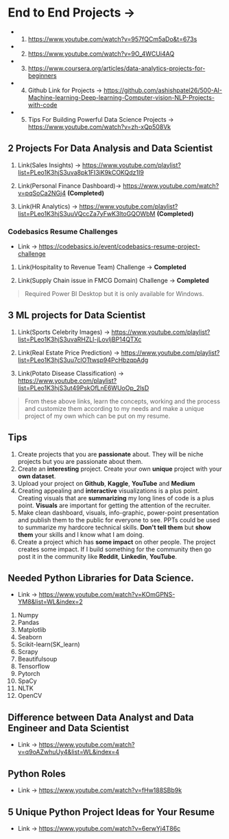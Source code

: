 # End to End Projects ->  

* 1. <https://www.youtube.com/watch?v=957fQCm5aDo&t=673s>
* 2. <https://www.youtube.com/watch?v=9O_4WCUi4AQ>
* 3. <https://www.coursera.org/articles/data-analytics-projects-for-beginners>
* 4. Github Link for Projects -> <https://github.com/ashishpatel26/500-AI-Machine-learning-Deep-learning-Computer-vision-NLP-Projects-with-code>
* 5. Tips For Building Powerful Data Science Projects -> <https://www.youtube.com/watch?v=zh-xQp508Vk>

## 2 Projects For Data Analysis and Data Scientist

1. Link(Sales Insights) -> <https://www.youtube.com/playlist?list=PLeo1K3hjS3uva8pk1FI3iK9kCOKQdz1I9>

2. Link(Personal Finance Dashboard)-> <https://www.youtube.com/watch?v=pqSoCa2NGj4> **(Completed)**

3. Link(HR Analytics) -> <https://www.youtube.com/playlist?list=PLeo1K3hjS3uuVQccZa7yFwK3ltoGQOWbM> **(Completed)**

### Codebasics Resume Challenges

* Link -> <https://codebasics.io/event/codebasics-resume-project-challenge>

1. Link(Hospitality to Revenue Team) Challenge ->  **Completed**

2. Link(Supply Chain issue in FMCG Domain) Challenge -> **Completed**

> Required Power BI Desktop but it is only available for Windows.

## 3 ML projects for Data Scientist

1. Link(Sports Celebrity Images) -> <https://www.youtube.com/playlist?list=PLeo1K3hjS3uvaRHZLl-jLovIjBP14QTXc>

2. Link(Real Estate Price Prediction) -> <https://www.youtube.com/playlist?list=PLeo1K3hjS3uu7clOTtwsp94PcHbzqpAdg>

3. Link(Potato Disease Classification) -> <https://www.youtube.com/playlist?list=PLeo1K3hjS3ut49PskOfLnE6WUoOp_2lsD>

> From these above links, learn the concepts, working and the process and customize them according to my needs and make a unique project of my own which can be put on my resume.


## Tips

1. Create projects that you are **passionate** about. They will be niche projects but you are passionate about them. 
2. Create an **interesting** project. Create your own **unique** project with your **own dataset**.
3. Upload your project on **Github**, **Kaggle**, **YouTube** and **Medium**
4. Creating appealing and **interactive** visualizations is a plus point. Creating visuals that are **summarizing** my long lines of code is a plus point. **Visuals** are important for getting the attention of the recruiter.
5. Make clean dashboard, visuals, info-graphic, power-point presentation and publish them to the public for everyone to see. PPTs could be used to summarize my hardcore technical skills. **Don't tell them** but **show them** your skills and I know what I am doing.
6. Create a project which has **some impact** on other people. The project creates some impact. If I build something for the community then go post it in the community like **Reddit**, **Linkedin**, **YouTube**.

## Needed Python Libraries for Data Science.

* Link -> https://www.youtube.com/watch?v=KOmGPNS-YM8&list=WL&index=2

1. Numpy
2. Pandas
3. Matplotlib
4. Seaborn
5. Scikit-learn(SK_learn)
6. Scrapy
7. Beautifulsoup
8. Tensorflow
9. Pytorch
10. SpaCy
11. NLTK
12. OpenCV


## Difference between Data Analyst and Data Engineer and Data Scientist

* Link -> https://www.youtube.com/watch?v=q9oAZwhuUy4&list=WL&index=4


## Python Roles

* Link -> https://www.youtube.com/watch?v=fHw188SBb9k


## 5 Unique Python Project Ideas for Your Resume

* Link -> https://www.youtube.com/watch?v=6erwYj4T86c